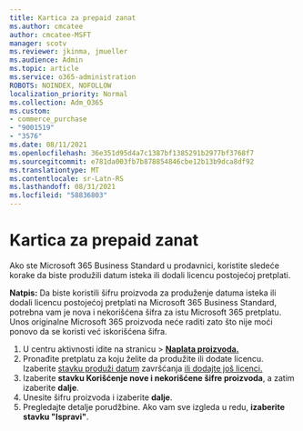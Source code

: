 ```yaml
---
title: Kartica za prepaid zanat
ms.author: cmcatee
author: cmcatee-MSFT
manager: scotv
ms.reviewer: jkinma, jmueller
ms.audience: Admin
ms.topic: article
ms.service: o365-administration
ROBOTS: NOINDEX, NOFOLLOW
localization_priority: Normal
ms.collection: Adm_O365
ms.custom:
- commerce_purchase
- "9001519"
- "3576"
ms.date: 08/11/2021
ms.openlocfilehash: 36e351d95d4a7c1387bf1385291b2977bf3768f7
ms.sourcegitcommit: e781da003fb7b878854846cbe12b13b9dca8df92
ms.translationtype: MT
ms.contentlocale: sr-Latn-RS
ms.lasthandoff: 08/31/2021
ms.locfileid: "58836803"
---
```

# <a name="retail-prepaid-card"></a>Kartica za prepaid zanat

Ako ste Microsoft 365 Business Standard u prodavnici, koristite sledeće korake da biste produžili datum isteka ili dodali licencu postojećoj pretplati.

**Natpis:** Da biste koristili šifru proizvoda za produženje datuma isteka ili dodali licencu postojećoj pretplati na Microsoft 365 Business Standard, potrebna vam je nova i nekorišćena šifra za istu Microsoft 365 pretplatu. Unos originalne Microsoft 365 proizvoda neće raditi zato što nije moći ponovo da se koristi već iskorišćena šifra.

1. U centru aktivnosti idite na stranicu  >  **[Naplata proizvoda.](https://go.microsoft.com/fwlink/p/?linkid=842054)**
2. Pronađite pretplatu za koju želite da produžite ili dodate licencu. Izaberite [stavku produži datum](https://go.microsoft.com/fwlink/p/?linkid=842054) završćanja [ili dodajte još licenci.](https://go.microsoft.com/fwlink/p/?linkid=842054)
3. Izaberite **stavku Korišćenje nove i nekorišćene šifre proizvoda**, a zatim izaberite **dalje**.
4. Unesite šifru proizvoda i izaberite **dalje**.
5. Pregledajte detalje porudžbine. Ako vam sve izgleda u redu, **izaberite stavku "Ispravi"**.